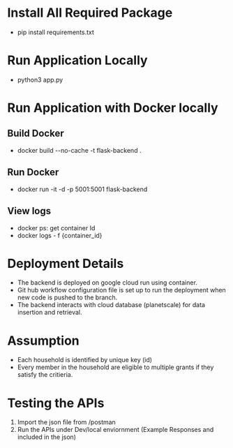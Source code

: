 # Install All Required Package
- pip install requirements.txt

# Run Application Locally
- python3 app.py

# Run Application with Docker locally
## Build Docker
- docker build --no-cache -t flask-backend .
## Run Docker
- docker run -it -d -p 5001:5001 flask-backend
## View logs
- docker ps: get container Id
- docker logs - f {container_id}

# Deployment Details
- The backend is deployed on google cloud run using container.
- Git hub workflow configuration file is set up to run the deployment when new code is pushed to the branch.
- The backend interacts with cloud database (planetscale) for data insertion and retrieval.

# Assumption
- Each household is identified by unique key (id)
- Every member in the household are eligible to multiple grants if they satisfy the critieria.

# Testing the APIs
1. Import the json file from /postman
2. Run the APIs under Dev/local enviornment
(Example Responses and included in the json)




